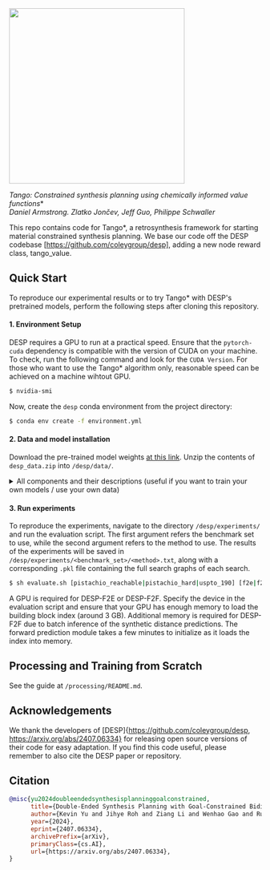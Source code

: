 <img align="center" src="DESP.png" width="350px" />

**Tango*: Constrained synthesis planning using chemically informed value functions**\
_Daniel Armstrong. Zlatko Jončev, Jeff Guo, Philippe Schwaller_

This repo contains code for Tango*, a retrosynthesis framework for starting material constrained synthesis planning. We base our code off the DESP codebase [https://github.com/coleygroup/desp], adding a new node reward class, tango_value. 

## Quick Start

To reproduce our experimental results or to try Tango* with DESP's pretrained models, perform the following steps after cloning this repository.

#### 1. Environment Setup

DESP requires a GPU to run at a practical speed. Ensure that the `pytorch-cuda` dependency is compatible with the version of CUDA on your machine. To check, run the following command and look for the `CUDA Version`. For those who want to use the Tango* algorithm only, reasonable speed can be achieved on a machine wihtout GPU.
```bash
$ nvidia-smi
```

Now, create the `desp` conda environment from the project directory:
```bash
$ conda env create -f environment.yml
```

#### 2. Data and model installation

Download the pre-trained model weights [at this link](https://figshare.com/articles/preprint/25956076). Unzip the contents of `desp_data.zip` into `/desp/data/`. 

<details>
  <summary>All components and their descriptions (useful if you want to train your own models / use your own data)</summary>

  1. `building_blocks.npz` - Contains 256-bit Morgan fingerprints with radius 2 of each molecule in the building block catalog (eMolecules).
  2. `canon_building_block_mol2idx_no_isotope.json` - Corresponds to a dictionary indexed by the SMILES strings of each molecule in the building block catalog.
  3. `idx2template_fwd.json` - Maps one-hot encoded indices of each forward template to the SMARTS string of the template for the forward template model.
  4. `idx2template_retro.json` - Maps one-hot encoded indices of each retro template to the SMARTS string of the template for the one-step retrosynthesis model.
  5. `model_bb.pt` - Checkpoint of the building block model. Input dim: 6144. Output dim: 256.
  6. `model_fwd.pt` - Checkpoint of the forward template model. Input dim: 4096. Output dim: 196339.
  7. `model_retro.pt` - Checkpoint of the one-step retro model. Input dim: 2048. Output dim: 270794.
  8. `retro_value.pt` - Checkpoint of the Retro* value model. Input dim: 2048. Output dim: 1.
  9. `syn_dist.pt` - Checkpoint of the synthetic distance model. Input dim: 4096. Output dim: 1.
  10. `pistachio_hard_targets.txt` - Line-delimited text file of pairs of targets and their starting material for benchmarking on Pistachio Hard. (i.e. `('CCOc1cc(-c2ccc(F)cc2-c2nncn2C)cc(-c2nc3cc(CN[C@@H]4CCC[C@@H]4O)cc(OC)c3o2)n1', 'CCOC(=O)c1cc(F)ccc1Br')`)
  11. `pistachio_reachable_targets.txt` - Like above, but for the Pistachio Reachable test set.
  12. `uspto_190_targets.txt` - Like above, but for the USPTO-190 test set.
</details>

#### 3. Run experiments

To reproduce the experiments, navigate to the directory `/desp/experiments/` and run the evaluation script. The first argument refers the benchmark set to use, while the second argument refers to the method to use. The results of the experiments will be saved in `/desp/experiments/<benchmark_set>/<method>.txt`, along with a corresponding `.pkl` file containing the full search graphs of each search.
```bash
$ sh evaluate.sh [pistachio_reachable|pistachio_hard|uspto_190] [f2e|f2f|retro|retro_sd|random|bfs]
```
A GPU is required for DESP-F2E or DESP-F2F. Specify the device in the evaluation script and ensure that your GPU has enough memory to load the building block index (around 3 GB). Additional memory is required for DESP-F2F due to batch inference of the synthetic distance predictions. The forward prediction module takes a few minutes to initialize as it loads the index into memory.


## Processing and Training from Scratch

See the guide at `/processing/README.md`.

## Acknowledgements

We thank the developers of [DESP]{https://github.com/coleygroup/desp, https://arxiv.org/abs/2407.06334} for releasing open source versions of their code for easy adaptation. If you find this code useful, please remember to also cite the DESP paper or repository.

## Citation

```bibtex
@misc{yu2024doubleendedsynthesisplanninggoalconstrained,
      title={Double-Ended Synthesis Planning with Goal-Constrained Bidirectional Search}, 
      author={Kevin Yu and Jihye Roh and Ziang Li and Wenhao Gao and Runzhong Wang and Connor W. Coley},
      year={2024},
      eprint={2407.06334},
      archivePrefix={arXiv},
      primaryClass={cs.AI},
      url={https://arxiv.org/abs/2407.06334}, 
}
```
